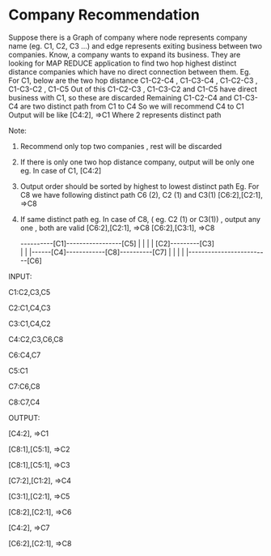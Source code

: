 # Company Recommendation

Suppose there is a Graph of company where node represents company name (eg. C1, C2, C3 …) and
edge represents exiting business between two companies. Know, a company wants to expand its
business. They are looking for MAP REDUCE application to find two hop highest distinct distance
companies which have no direct connection between them.
Eg.
For C1, below are the two hop distance
C1-C2-C4 , C1-C3-C4 , C1-C2-C3 , C1-C3-C2 , C1-C5
Out of this C1-C2-C3 , C1-C3-C2 and C1-C5 have direct business with C1, so these are discarded
Remaining C1-C2-C4 and C1-C3-C4 are two distinct path from C1 to C4
So we will recommend C4 to C1
Output will be like [C4:2], =>C1 Where 2 represents distinct path

Note:
1. Recommend only top two companies , rest will be discarded
2. If there is only one two hop distance company, output will be only one
eg. In case of C1, [C4:2]
3. Output order should be sorted by highest to lowest distinct path
Eg. For C8 we have following distinct path C6 (2), C2 (1) and C3(1)
[C6:2],[C2:1], =>C8
4. If same distinct path eg.
In case of C8, ( eg. C2 (1) or C3(1)) , output any one , both are valid
[C6:2],[C2:1], =>C8
[C6:2],[C3:1], =>C8

    ----------[C1]-----------------[C5]
    |            |
    |            |
    [C2]---------[C3]         
    |          |
    |------[C4]------------[C8]----------[C7] 
              |                          |
              |                          |
              |-------------------------[C6]


              
              
              
INPUT:

C1:C2,C3,C5

C2:C1,C4,C3

C3:C1,C4,C2

C4:C2,C3,C6,C8

C6:C4,C7

C5:C1

C7:C6,C8

C8:C7,C4

OUTPUT:

[C4:2], =>C1

[C8:1],[C5:1], =>C2

[C8:1],[C5:1], =>C3

[C7:2],[C1:2], =>C4

[C3:1],[C2:1], =>C5

[C8:2],[C2:1], =>C6

[C4:2], =>C7

[C6:2],[C2:1], =>C8


